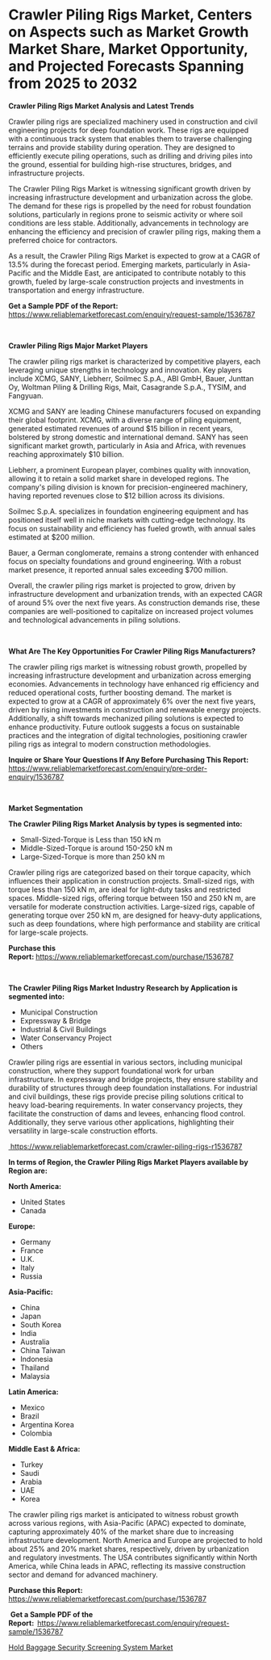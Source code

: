 <p><h1>Crawler Piling Rigs Market, Centers on Aspects such as Market Growth Market Share, Market Opportunity, and Projected Forecasts Spanning from 2025 to 2032</h1></p><p><strong>Crawler Piling Rigs Market Analysis and Latest Trends</strong></p>
<p><p>Crawler piling rigs are specialized machinery used in construction and civil engineering projects for deep foundation work. These rigs are equipped with a continuous track system that enables them to traverse challenging terrains and provide stability during operation. They are designed to efficiently execute piling operations, such as drilling and driving piles into the ground, essential for building high-rise structures, bridges, and infrastructure projects.</p><p>The Crawler Piling Rigs Market is witnessing significant growth driven by increasing infrastructure development and urbanization across the globe. The demand for these rigs is propelled by the need for robust foundation solutions, particularly in regions prone to seismic activity or where soil conditions are less stable. Additionally, advancements in technology are enhancing the efficiency and precision of crawler piling rigs, making them a preferred choice for contractors.</p><p>As a result, the Crawler Piling Rigs Market is expected to grow at a CAGR of 13.5% during the forecast period. Emerging markets, particularly in Asia-Pacific and the Middle East, are anticipated to contribute notably to this growth, fueled by large-scale construction projects and investments in transportation and energy infrastructure.</p></p>
<p><strong>Get a Sample PDF of the Report:&nbsp;</strong> <a href="https://www.reliablemarketforecast.com/enquiry/request-sample/1536787?utm_campaign=2316&utm_medium=2&utm_source=Github&utm_content=ia&utm_term=11042025&utm_id=crawler-piling-rigs">https://www.reliablemarketforecast.com/enquiry/request-sample/1536787</a></p>
<p>&nbsp;</p>
<p><strong>Crawler Piling Rigs Major Market Players</strong></p>
<p><p>The crawler piling rigs market is characterized by competitive players, each leveraging unique strengths in technology and innovation. Key players include XCMG, SANY, Liebherr, Soilmec S.p.A., ABI GmbH, Bauer, Junttan Oy, Woltman Piling & Drilling Rigs, Mait, Casagrande S.p.A., TYSIM, and Fangyuan.</p><p>XCMG and SANY are leading Chinese manufacturers focused on expanding their global footprint. XCMG, with a diverse range of piling equipment, generated estimated revenues of around $15 billion in recent years, bolstered by strong domestic and international demand. SANY has seen significant market growth, particularly in Asia and Africa, with revenues reaching approximately $10 billion.</p><p>Liebherr, a prominent European player, combines quality with innovation, allowing it to retain a solid market share in developed regions. The company's piling division is known for precision-engineered machinery, having reported revenues close to $12 billion across its divisions.</p><p>Soilmec S.p.A. specializes in foundation engineering equipment and has positioned itself well in niche markets with cutting-edge technology. Its focus on sustainability and efficiency has fueled growth, with annual sales estimated at $200 million.</p><p>Bauer, a German conglomerate, remains a strong contender with enhanced focus on specialty foundations and ground engineering. With a robust market presence, it reported annual sales exceeding $700 million.</p><p>Overall, the crawler piling rigs market is projected to grow, driven by infrastructure development and urbanization trends, with an expected CAGR of around 5% over the next five years. As construction demands rise, these companies are well-positioned to capitalize on increased project volumes and technological advancements in piling solutions.</p></p>
<p>&nbsp;</p>
<p><strong>What Are The Key Opportunities For Crawler Piling Rigs Manufacturers?</strong></p>
<p><p>The crawler piling rigs market is witnessing robust growth, propelled by increasing infrastructure development and urbanization across emerging economies. Advancements in technology have enhanced rig efficiency and reduced operational costs, further boosting demand. The market is expected to grow at a CAGR of approximately 6% over the next five years, driven by rising investments in construction and renewable energy projects. Additionally, a shift towards mechanized piling solutions is expected to enhance productivity. Future outlook suggests a focus on sustainable practices and the integration of digital technologies, positioning crawler piling rigs as integral to modern construction methodologies.</p></p>
<p><strong>Inquire or Share Your Questions If Any Before Purchasing This Report:</strong> <a href="https://www.reliablemarketforecast.com/enquiry/pre-order-enquiry/1536787?utm_campaign=2316&utm_medium=2&utm_source=Github&utm_content=ia&utm_term=11042025&utm_id=crawler-piling-rigs">https://www.reliablemarketforecast.com/enquiry/pre-order-enquiry/1536787</a></p>
<p>&nbsp;</p>
<p><strong>Market Segmentation</strong></p>
<p><strong>The Crawler Piling Rigs Market Analysis by types is segmented into:</strong></p>
<p><ul><li>Small-Sized-Torque is Less than 150 kN m</li><li>Middle-Sized-Torque is around 150-250 kN m</li><li>Large-Sized-Torque is more than 250 kN m</li></ul></p>
<p><p>Crawler piling rigs are categorized based on their torque capacity, which influences their application in construction projects. Small-sized rigs, with torque less than 150 kN m, are ideal for light-duty tasks and restricted spaces. Middle-sized rigs, offering torque between 150 and 250 kN m, are versatile for moderate construction activities. Large-sized rigs, capable of generating torque over 250 kN m, are designed for heavy-duty applications, such as deep foundations, where high performance and stability are critical for large-scale projects.</p></p>
<p><strong>Purchase this Report:&nbsp;</strong><a href="https://www.reliablemarketforecast.com/purchase/1536787?utm_campaign=2316&utm_medium=2&utm_source=Github&utm_content=ia&utm_term=11042025&utm_id=crawler-piling-rigs">https://www.reliablemarketforecast.com/purchase/1536787</a></p>
<p>&nbsp;</p>
<p><strong>The Crawler Piling Rigs Market Industry Research by Application is segmented into:</strong></p>
<p><ul><li>Municipal Construction</li><li>Expressway & Bridge</li><li>Industrial & Civil Buildings</li><li>Water Conservancy Project</li><li>Others</li></ul></p>
<p><p>Crawler piling rigs are essential in various sectors, including municipal construction, where they support foundational work for urban infrastructure. In expressway and bridge projects, they ensure stability and durability of structures through deep foundation installations. For industrial and civil buildings, these rigs provide precise piling solutions critical to heavy load-bearing requirements. In water conservancy projects, they facilitate the construction of dams and levees, enhancing flood control. Additionally, they serve various other applications, highlighting their versatility in large-scale construction efforts.</p></p>
<p><a href="https://www.reliablemarketforecast.com/crawler-piling-rigs-r1536787?utm_campaign=2316&utm_medium=2&utm_source=Github&utm_content=ia&utm_term=11042025&utm_id=crawler-piling-rigs">&nbsp;https://www.reliablemarketforecast.com/crawler-piling-rigs-r1536787</a></p>
<p><strong>In terms of Region, the Crawler Piling Rigs Market Players available by Region are:</strong></p>
<p>
    <p> <strong> North America: </strong>
        <ul>
            <li>United States</li>
            <li>Canada</li>
        </ul>
        </p> 
    <p> <strong> Europe: </strong>
        <ul>
            <li>Germany</li>
            <li>France</li>
            <li>U.K.</li>
            <li>Italy</li>
            <li>Russia</li>
        </ul>
        </p> 
    <p> <strong> Asia-Pacific: </strong>
        <ul>
            <li>China</li>
            <li>Japan</li>
            <li>South Korea</li>
            <li>India</li>
            <li>Australia</li>
            <li>China Taiwan</li>
            <li>Indonesia</li>
            <li>Thailand</li>
            <li>Malaysia</li>
        </ul>
        </p> 
    <p> <strong> Latin America: </strong>
        <ul>
            <li>Mexico</li>
            <li>Brazil</li>
            <li>Argentina Korea</li>
            <li>Colombia</li>
        </ul>
        </p> 
    <p> <strong> Middle East & Africa: </strong>
        <ul>
            <li>Turkey</li>
            <li>Saudi</li>
            <li>Arabia</li>
            <li>UAE</li>
            <li>Korea</li>
        </ul>
    </p>
    </p>
<p><p>The crawler piling rigs market is anticipated to witness robust growth across various regions, with Asia-Pacific (APAC) expected to dominate, capturing approximately 40% of the market share due to increasing infrastructure development. North America and Europe are projected to hold about 25% and 20% market shares, respectively, driven by urbanization and regulatory investments. The USA contributes significantly within North America, while China leads in APAC, reflecting its massive construction sector and demand for advanced machinery.</p></p>
<p><strong>Purchase this Report: </strong><a href="https://www.reliablemarketforecast.com/purchase/1536787?utm_campaign=2316&utm_medium=2&utm_source=Github&utm_content=ia&utm_term=11042025&utm_id=crawler-piling-rigs">https://www.reliablemarketforecast.com/purchase/1536787</a></p>
<p>&nbsp;<strong>Get a Sample PDF of the Report:&nbsp;&nbsp;</strong><a href="https://www.reliablemarketforecast.com/enquiry/request-sample/1536787?utm_campaign=2316&utm_medium=2&utm_source=Github&utm_content=ia&utm_term=11042025&utm_id=crawler-piling-rigs">https://www.reliablemarketforecast.com/enquiry/request-sample/1536787</a></p>
<p><strong></strong></p>
<p><p><a href="https://github.com/asoauoldag3n/Market-Research-Report-List-1/blob/main/hold-baggage-security-screening-system-market.md?utm_campaign=2316&utm_medium=2&utm_source=Github&utm_content=ia&utm_term=11042025&utm_id=crawler-piling-rigs">Hold Baggage Security Screening System Market</a></p></p>